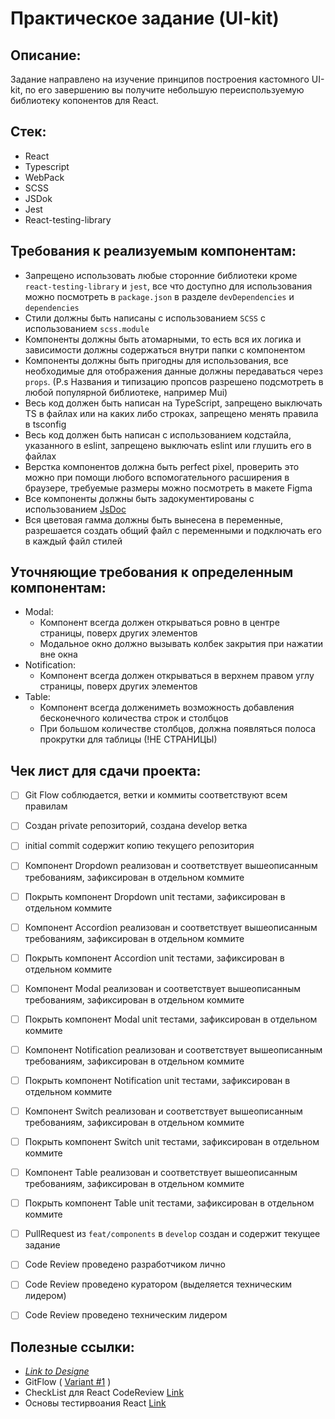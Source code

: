 # Практическое задание (UI-kit)

## Описание:

Задание направлено на изучение принципов построения кастомного UI-kit, по его завершению вы получите небольшую переиспользуемую библиотеку копонентов для React.

## Стек:

- React
- Typescript
- WebPack
- SCSS
- JSDok
- Jest
- React-testing-library

## Требования к реализуемым компонентам:

- Запрещено использовать любые сторонние библиотеки кроме `react-testing-library` и `jest`, все что доступно для использования можно посмотреть в `package.json` в разделе `devDependencies` и `dependencies`
- Стили должны быть написаны с использованием `SCSS` с использованием `scss.module`
- Компоненты должны быть атомарными, то есть вся их логика и зависимости должны содержаться внутри папки с компонентом
- Компоненты должны быть пригодны для использования, все необходимые для отображения данные должны передаваться через `props`.
  (P.s Названия и типизацию пропсов разрешено подсмотреть в любой популярной библиотеке, например Mui)
- Весь код должен быть написан на TypeScript, запрещено выключать TS в файлах или на каких либо строках, запрещено менять правила в tsconfig
- Весь код должен быть написан с использованием кодстайла, указанного в eslint, запрещено выключать eslint или глушить его в файлах
- Верстка компонентов должна быть perfect pixel, проверить это можно при помощи любого вспомогательного расширения в браузере, требуемые размеры можно посмотреть в макете Figma
- Все компоненты должны быть задокументированы с использованием <a href='https://www.npmjs.com/package/jsdoc'>JsDoc</a>
- Вся цветовая гамма должны быть вынесена в переменные, разрешается создать общий файл с переменными и подключать его в каждый файл стилей

## Уточняющие требования к определенным компонентам:

- Modal:
  - Компонент всегда должен открываться ровно в центре страницы, поверх других элементов
  - Модальное окно должно вызывать колбек закрытия при нажатии вне окна
- Notification:
  - Компонент всегда должен открываться в верхнем правом углу страницы, поверх других элементов
- Table:
  - Компонент всегда должениметь возможность добавления бесконечного количества строк и столбцов
  - При большом количестве столбцов, должна появляться полоса прокрутки для таблицы (!НЕ СТРАНИЦЫ)

## Чек лист для сдачи проекта:

- [ ] Git Flow соблюдается, ветки и коммиты соответствуют всем правилам
- [ ] Создан private репозиторий, создана develop ветка
- [ ] initial commit содержит копию текущего репозитория
      
- [ ] Компонент Dropdown реализован и соответствует вышеописанным требованиям, зафиксирован в отдельном коммите
- [ ] Покрыть компонент Dropdown unit тестами, зафиксирован в отдельном коммите
- [ ] Компонент Accordion реализован и соответствует вышеописанным требованиям, зафиксирован в отдельном коммите
- [ ] Покрыть компонент Accordion unit тестами, зафиксирован в отдельном коммите
- [ ] Компонент Modal реализован и соответствует вышеописанным требованиям, зафиксирован в отдельном коммите
- [ ] Покрыть компонент Modal unit тестами, зафиксирован в отдельном коммите
- [ ] Компонент Notification реализован и соответствует вышеописанным требованиям, зафиксирован в отдельном коммите
- [ ] Покрыть компонент Notification unit тестами, зафиксирован в отдельном коммите
- [ ] Компонент Switch реализован и соответствует вышеописанным требованиям, зафиксирован в отдельном коммите
- [ ] Покрыть компонент Switch unit тестами, зафиксирован в отдельном коммите
- [ ] Компонент Table реализован и соответствует вышеописанным требованиям, зафиксирован в отдельном коммите
- [ ] Покрыть компонент Table unit тестами, зафиксирован в отдельном коммите

- [ ] PullRequest из `feat/components` в `develop` создан и содержит текущее задание
- [ ] Code Review проведено разработчиком лично
- [ ] Code Review проведено куратором (выделяется техническим лидером)
- [ ] Code Review проведено техническим лидером

## Полезные ссылки:

- <a href="https://www.figma.com/design/iMWtPrqpXaxvKxaCR7DQA4/UI-KIT-(Community)?node-id=135-797&t=i2c5FD1W6wkUGm1S-1">_Link to Designe_</a>
- GitFlow ( <a href='https://www.atlassian.com/ru/git/tutorials/comparing-workflows/gitflow-workflow'>Variant #1</a> )
- CheckList для React CodeReview <a href="https://gist.github.com/dmitry-podkyuko/fac0a01ca2b2679b5a86bb8c563ce56d">Link</a>
- Основы тестирвоания React <a href="https://ru.legacy.reactjs.org/docs/testing.html">Link</a>
